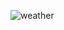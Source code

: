 
![weather](https://github.com/PRATHMESHDESHKAR/WEATHER.IO/assets/78148183/0a8e6410-81df-4c94-93f2-6f40fea4bc62)
